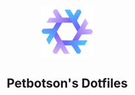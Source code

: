 <div align="center">
    <img alt="NixOS" src="assets/nixos-colorful-logo.svg" width="120px"/>
    <h1>Petbotson's Dotfiles</h1>
    </a>
</div>

